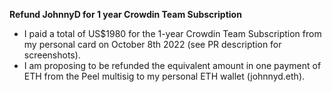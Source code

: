**Refund JohnnyD for 1 year Crowdin Team Subscription**

- I paid a total of US$1980 for the 1-year Crowdin Team Subscription from my personal card on October 8th 2022 (see PR description for screenshots). 
- I am proposing to be refunded the equivalent amount in one payment of ETH from the Peel multisig to my personal ETH wallet (johnnyd.eth).
